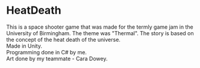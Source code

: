 # HeatDeath
This is a space shooter game that was made for the termly game jam in the University of Birmingham. The theme was "Thermal". The story is based on the concept of the heat death of the universe.<br>
Made in Unity.<br>
Programming done in C# by me. <br>
Art done by my teammate - Cara Dowey.
